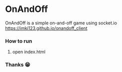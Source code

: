 # OnAndOff
OnAndOff is a simple on-and-off game using socket.io  
https://imki123.github.io/onandoff_client

### How to run
1. open index.html

### Thanks 😁
